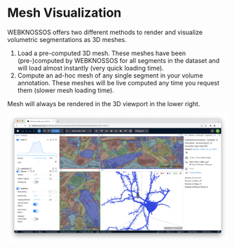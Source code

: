 # Mesh Visualization
WEBKNOSSOS offers two different methods to render and visualize volumetric segmentations as 3D meshes.

1. Load a pre-computed 3D mesh. These meshes have been (pre-)computed by WEBKNOSSOS for all segments in the dataset and will load almost instantly (very quick loading time).
2. Compute an ad-hoc mesh of any single segment in your volume annotation. These meshes will be live computed any time you request them (slower mesh loading time).

Mesh will always be rendered in the 3D viewport in the lower right. 

![Mesh in the 3D Viewport](../images/mesh_3D_viewport.jpeg)



